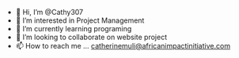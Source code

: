 - 👋 Hi, I’m @Cathy307
- 👀 I’m interested in Project Management
- 🌱 I’m currently learning programing
- 💞️ I’m looking to collaborate on website project
- 📫 How to reach me ... catherinemuli@africanimpactinitiative.com

<!---
Cathy307/Cathy307 is a ✨ special ✨ repository because its `README.md` (this file) appears on your GitHub profile.
You can click the Preview link to take a look at your changes.
--->
